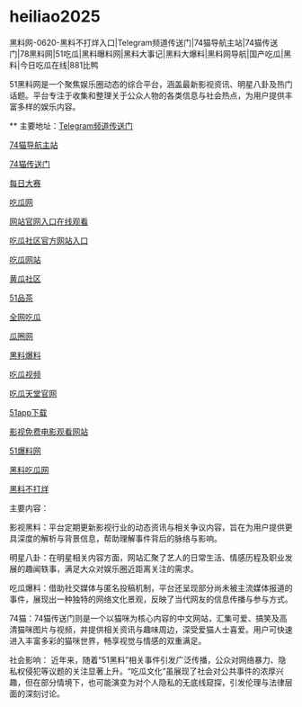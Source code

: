 # heiliao2025
黑料网-0620-黑料不打烊入口|Telegram频道传送门|74猫导航主站|74猫传送门|78黑料网|51吃瓜|黑料曝料网|黑料大事记|黑料大爆料|黑料网导航|国产吃瓜|黑料|今日吃瓜在线|881比鸭

51黑料网是一个聚焦娱乐圈动态的综合平台，涵盖最新影视资讯、明星八卦及热门话题。平台专注于收集和整理关于公众人物的各类信息与社会热点，为用户提供丰富多样的娱乐内容。

** 主要地址：<a href="https://74mao.com/">Telegram频道传送门</a>

<a href="https://74mao.com/">74猫导航主站</a>

<a href="https://74mao.com/">74猫传送门</a>

<a href="https://pc1-26.pages.dev/">每日大赛</a>

<a href="https://cg1-39.pages.dev/">吃瓜网</a>

<a href="https://cg4-08.pages.dev/">网站官网入口在线观看</a>

<a href="https://cg5-08.pages.dev/">吃瓜社区官方网站入口</a>

<a href="https://cg1-27.pages.dev/">吃瓜网站</a>

<a href="https://cg6-08.pages.dev/">黄瓜社区</a>

<a href="https://pc8-34.pages.dev/">51品茶</a>

<a href="https://cg4-21.pages.dev/">全网吃瓜</a>

<a href="https://cg6-21.pages.dev/">瓜圈网</a>

<a href="https://cg5-24.pages.dev/">黑料爆料</a>

<a href="https://cg9-07.pages.dev/">吃瓜视频</a>

<a href="https://cg7-08.pages.dev/">吃瓜天堂官网</a>

<a href="https://xiazaianzhuang.pages.dev/">51app下载</a>

<a href="https://cg8-08.pages.dev/">影视免费电影观看网站</a>

<a href="https://jinrichigua01.pages.dev/">51爆料网</a>

<a href="https://chiguaqunzhongde.pages.dev/">黑料吃瓜网</a>

<a href="https://heiliaobudayang01.pages.dev/">黑料不打烊</a>

主要内容：

影视黑料：平台定期更新影视行业的动态资讯与相关争议内容，旨在为用户提供更具深度的解析与背景信息，帮助理解事件背后的脉络与影响。

明星八卦：在明星相关内容方面，网站汇聚了艺人的日常生活、情感历程及职业发展的趣闻轶事，满足大众对娱乐圈近距离关注的需求。

吃瓜爆料：借助社交媒体与匿名投稿机制，平台还呈现部分尚未被主流媒体报道的事件，展现出一种独特的网络文化景观，反映了当代网友的信息传播与参与方式。

74猫：74猫传送门则是一个以猫咪为核心内容的中文网站，汇集可爱、搞笑及高清猫咪图片与视频，并提供相关资讯与趣味周边，深受爱猫人士喜爱。用户可快速进入丰富多彩的猫咪世界，畅享视觉与情感的双重满足。

社会影响：
近年来，随着“51黑料”相关事件引发广泛传播，公众对网络暴力、隐私权侵犯等议题的关注显著上升。“吃瓜文化”虽展现了社会对公共事件的浓厚兴趣，但在部分情境下，也可能演变为对个人隐私的无底线窥探，引发伦理与法律层面的深刻讨论。
